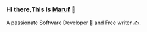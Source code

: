 <!--
### Hi there,This Is Momenur👋

Here are some ideas to get you started:

- 🔭 I’m currently working on ...
- 🌱 I’m currently learning ...
- 👯 I’m looking to collaborate on ...
- 🤔 I’m looking for help with ...
- 💬 Ask me about ...
- 📫 How to reach me: ...
- 😄 Pronouns: ...
- ⚡ Fun fact: ...
- --->


### Hi there,This Is [Maruf]() 👋
A passionate Software Developer 🚀 and Free writer ✍.

 


